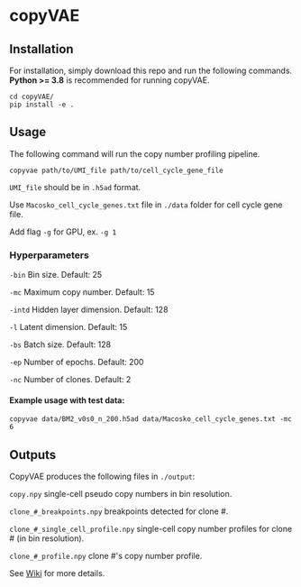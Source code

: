 # copyVAE

## Installation

For installation, simply download this repo and run the following commands. **Python >= 3.8** is recommended for running copyVAE.

    cd copyVAE/
    pip install -e .

## Usage

The following command will run the copy number profiling pipeline.

    copyvae path/to/UMI_file path/to/cell_cycle_gene_file

`UMI_file` should be in `.h5ad` format.

Use `Macosko_cell_cycle_genes.txt` file in `./data` folder for cell cycle gene file.

Add flag `-g` for GPU, ex. `-g 1`

### Hyperparameters

`-bin`  Bin size. Default: 25

`-mc` Maximum copy number. Default: 15

`-intd` Hidden layer dimension. Default: 128

`-l` Latent dimension. Default: 15

`-bs` Batch size. Default: 128

`-ep` Number of epochs. Default: 200

`-nc` Number of clones. Default: 2

 #### Example usage with test data:

`copyvae data/BM2_v0s0_n_200.h5ad data/Macosko_cell_cycle_genes.txt -mc 6`

## Outputs
CopyVAE produces the following files in `./output`:

`copy.npy` single-cell pseudo copy numbers in bin resolution.

`clone_#_breakpoints.npy` breakpoints detected for clone #. 

`clone_#_single_cell_profile.npy` single-cell copy number profiles for clone # (in bin resolution).

`clone_#_profile.npy`  clone #'s copy number profile.

See [Wiki](https://github.com/mandichen/copyVAE/wiki) for more details.
